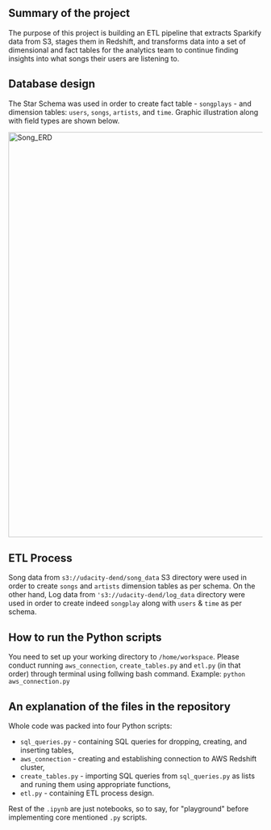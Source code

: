 ## Summary of the project
The purpose of this project is building an ETL pipeline that extracts Sparkify data from S3, stages them in Redshift, and transforms data into a set of dimensional and fact tables for the analytics team to continue finding insights into what songs their users are listening to.

## Database design
The Star Schema was used in order to create fact table - `songplays` - and dimension tables: `users`, `songs`, `artists`, and `time`. Graphic illustration along with field types are shown below.

<img width="802" alt="Song_ERD" src="https://user-images.githubusercontent.com/100279095/155351060-03d59720-eafe-49e0-82ff-f75fd390965f.png">

## ETL Process
Song data from `s3://udacity-dend/song_data` S3 directory were used in order to create `songs` and `artists` dimension tables as per schema. On the other hand, Log data from `'s3://udacity-dend/log_data` directory were used in order to create indeed `songplay` along with `users` & `time` as per schema.

## How to run the Python scripts
You need to set up your working directory to `/home/workspace`. Please conduct running `aws_connection`, `create_tables.py` and `etl.py` (in that order) through terminal using follwing bash command.
Example: `python aws_connection.py`


## An explanation of the files in the repository
Whole code was packed into four Python scripts: 
- `sql_queries.py` - containing SQL queries for dropping, creating, and inserting tables, 
- `aws_connection` - creating and establishing connection to AWS Redshift cluster, 
- `create_tables.py` - importing SQL queries from `sql_queries.py` as lists and runing them using appropriate functions,
- `etl.py` - containing ETL process design. 

Rest of the `.ipynb` are just notebooks, so to say, for "playground" before implementing core mentioned `.py` scripts. 
